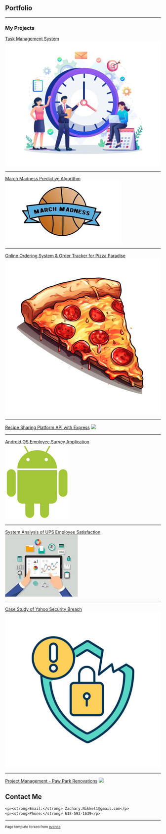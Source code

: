 
## Portfolio

---

### My Projects 

[Task Management System](https://github.com/ZacNik/TaskManagerApplication)
<img src="images/taskmanagementclipart.jpg?raw=true"/>

---
[March Madness Predictive Algorithm](https://github.com/ZacNik/MachineLearningWork)
<img src="images/marchmadness.jpg?raw=true"/>

---
[Online Ordering System & Order Tracker for Pizza Paradise](https://github.com/ZacNik/PizzaParadise)
<img src="images/pizzaparadise.png?raw=true"/>

---
[Recipe Sharing Platform API with Express](https://github.com/ZacNik/RecipeSharingAPI)
<img src="nodejsicon.png?raw=true"/>

---
[Android OS Employee Survey Application](https://github.com/ZacNik/SurveyApp)
<br>
<img src="images/android.png?raw=true"/>

---
[System Analysis of UPS Employee Satisfaction](https://github.com/ZacNik/SystemAnalysisOfUPSWorkEnvironment)
<img src="images/systemanalysis.jpg?raw=true"/>

---
[Case Study of Yahoo Security Breach](https://github.com/ZacNik/YahooSecurityBreachCaseStudy)
<img src="images/securitybreach.jpg?raw=true"/>

---
[Project Management - Paw Park Renovations](https://github.com/ZacNik/PawParkRenovations)
<img src="images/happydogpark.png?raw=true"/>

## Contact Me

<div class="contact-section">
    
    <p><strong>Email:</strong> Zachary.Nikkel1@gmail.com</p>
    <p><strong>Phone:</strong> 618-593-1639</p>
</div>


---
<p style="font-size:11px">Page template forked from <a href="https://github.com/evanca/quick-portfolio">evanca</a></p>
<!-- Remove above link if you don't want to attibute -->
